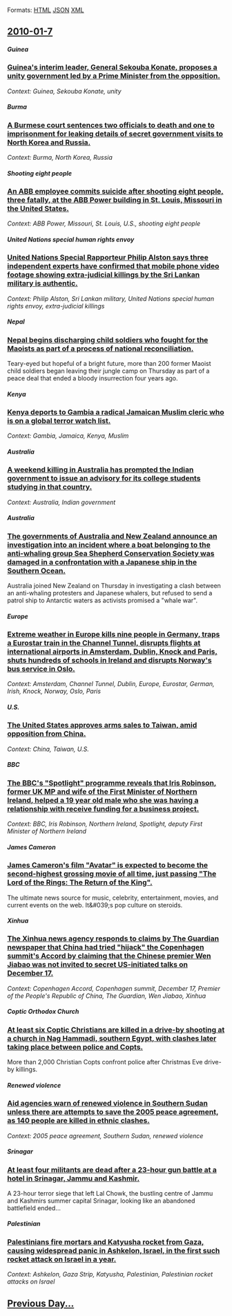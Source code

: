 
Formats: [HTML](2010/01/7/index.html)  [JSON](2010/01/7/index.json)  [XML](2010/01/7/index.xml)  

## [2010-01-7](/news/2010/01/7/index.md)

##### Guinea
### [Guinea's interim leader, General Sekouba Konate, proposes a unity government led by a Prime Minister from the opposition. ](/news/2010/01/7/guinea-s-interim-leader-general-sa-c-kouba-konata-c-proposes-a-unity-government-led-by-a-prime-minister-from-the-opposition.md)
_Context: Guinea, Sekouba Konate, unity_

##### Burma
### [A Burmese court sentences two officials to death and one to imprisonment for leaking details of secret government visits to North Korea and Russia. ](/news/2010/01/7/a-burmese-court-sentences-two-officials-to-death-and-one-to-imprisonment-for-leaking-details-of-secret-government-visits-to-north-korea-and.md)
_Context: Burma, North Korea, Russia_

##### Shooting eight people
### [An ABB employee commits suicide after shooting eight people, three fatally, at the ABB Power building in St. Louis, Missouri in the United States. ](/news/2010/01/7/an-abb-employee-commits-suicide-after-shooting-eight-people-three-fatally-at-the-abb-power-building-in-st-louis-missouri-in-the-united-s.md)
_Context: ABB Power, Missouri, St. Louis, U.S., shooting eight people_

##### United Nations special human rights envoy
### [United Nations Special Rapporteur Philip Alston says three independent experts have confirmed that mobile phone video footage showing extra-judicial killings by the Sri Lankan military is authentic. ](/news/2010/01/7/united-nations-special-rapporteur-philip-alston-says-three-independent-experts-have-confirmed-that-mobile-phone-video-footage-showing-extra.md)
_Context: Philip Alston, Sri Lankan military, United Nations special human rights envoy, extra-judicial killings_

##### Nepal
### [Nepal begins discharging child soldiers who fought for the Maoists as part of a process of national reconciliation. ](/news/2010/01/7/nepal-begins-discharging-child-soldiers-who-fought-for-the-maoists-as-part-of-a-process-of-national-reconciliation.md)
Teary-eyed but hopeful of a bright future, more than 200 former Maoist child soldiers began leaving their jungle camp on Thursday as part of a peace deal that ended a bloody insurrection four years ago.

##### Kenya
### [Kenya deports to Gambia a radical Jamaican Muslim cleric who is on a global terror watch list. ](/news/2010/01/7/kenya-deports-to-gambia-a-radical-jamaican-muslim-cleric-who-is-on-a-global-terror-watch-list.md)
_Context: Gambia, Jamaica, Kenya, Muslim_

##### Australia
### [A weekend killing in Australia has prompted the Indian government to issue an advisory for its college students studying in that country. ](/news/2010/01/7/a-weekend-killing-in-australia-has-prompted-the-indian-government-to-issue-an-advisory-for-its-college-students-studying-in-that-country.md)
_Context: Australia, Indian government_

##### Australia
### [The governments of Australia and New Zealand announce an investigation into an incident where a boat belonging to the anti-whaling group Sea Shepherd Conservation Society was damaged in a confrontation with a Japanese ship in the Southern Ocean. ](/news/2010/01/7/the-governments-of-australia-and-new-zealand-announce-an-investigation-into-an-incident-where-a-boat-belonging-to-the-anti-whaling-group-sea.md)
Australia joined New Zealand on Thursday in investigating a clash between an anti-whaling protesters and Japanese whalers, but refused to send a patrol ship to Antarctic waters as activists promised a &quot;whale war&quot;.

##### Europe
### [Extreme weather in Europe kills nine people in Germany, traps a Eurostar train in the Channel Tunnel, disrupts flights at international airports in Amsterdam, Dublin, Knock and Paris, shuts hundreds of schools in Ireland and disrupts Norway's bus service in Oslo. ](/news/2010/01/7/extreme-weather-in-europe-kills-nine-people-in-germany-traps-a-eurostar-train-in-the-channel-tunnel-disrupts-flights-at-international-airp.md)
_Context: Amsterdam, Channel Tunnel, Dublin, Europe, Eurostar, German, Irish, Knock, Norway, Oslo, Paris_

##### U.S.
### [The United States approves arms sales to Taiwan, amid opposition from China. ](/news/2010/01/7/the-united-states-approves-arms-sales-to-taiwan-amid-opposition-from-china.md)
_Context: China, Taiwan, U.S._

##### BBC
### [The BBC's "Spotlight" programme reveals that Iris Robinson, former UK MP and wife of the First Minister of Northern Ireland, helped a 19 year old male who she was having a relationship with receive funding for a business project. ](/news/2010/01/7/the-bbc-s-spotlight-programme-reveals-that-iris-robinson-former-uk-mp-and-wife-of-the-first-minister-of-northern-ireland-helped-a-19-yea.md)
_Context: BBC, Iris Robinson, Northern Ireland, Spotlight, deputy First Minister of Northern Ireland_

##### James Cameron
### [James Cameron's film "Avatar" is expected to become the second-highest grossing movie of all time, just passing "The Lord of the Rings: The Return of the King". ](/news/2010/01/7/james-cameron-s-film-avatar-is-expected-to-become-the-second-highest-grossing-movie-of-all-time-just-passing-the-lord-of-the-rings-the.md)
The ultimate news source for music, celebrity, entertainment, movies, and current events on the web. It&amp;#039;s pop culture on steroids.

##### Xinhua
### [The Xinhua news agency responds to claims by The Guardian newspaper that China had tried "hijack" the Copenhagen summit's Accord by claiming that the Chinese premier Wen Jiabao was not invited to secret US-initiated talks on December 17. ](/news/2010/01/7/the-xinhua-news-agency-responds-to-claims-by-the-guardian-newspaper-that-china-had-tried-ahijacka-the-copenhagen-summit-s-accord-by-clai.md)
_Context: Copenhagen Accord, Copenhagen summit, December 17, Premier of the People's Republic of China, The Guardian, Wen Jiabao, Xinhua_

##### Coptic Orthodox Church
### [At least six Coptic Christians are killed in a drive-by shooting at a church in Nag Hammadi, southern Egypt, with clashes later taking place between police and Copts. ](/news/2010/01/7/at-least-six-coptic-christians-are-killed-in-a-drive-by-shooting-at-a-church-in-nag-hammadi-southern-egypt-with-clashes-later-taking-place.md)
More than 2,000 Christian Copts confront police after Christmas Eve drive-by killings.

##### Renewed violence
### [Aid agencies warn of renewed violence in Southern Sudan unless there are attempts to save the 2005 peace agreement, as 140 people are killed in ethnic clashes. ](/news/2010/01/7/aid-agencies-warn-of-renewed-violence-in-southern-sudan-unless-there-are-attempts-to-save-the-2005-peace-agreement-as-140-people-are-killed.md)
_Context: 2005 peace agreement, Southern Sudan, renewed violence_

##### Srinagar
### [At least four militants are dead after a 23-hour gun battle at a hotel in Srinagar, Jammu and Kashmir. ](/news/2010/01/7/at-least-four-militants-are-dead-after-a-23-hour-gun-battle-at-a-hotel-in-srinagar-jammu-and-kashmir.md)
A 23-hour terror siege that left Lal Chowk, the bustling centre of Jammu and Kashmirs summer capital Srinagar, looking like an abandoned battlefield ended...

##### Palestinian
### [Palestinians fire mortars and Katyusha rocket from Gaza, causing widespread panic in Ashkelon, Israel, in the first such rocket attack on Israel in a year. ](/news/2010/01/7/palestinians-fire-mortars-and-katyusha-rocket-from-gaza-causing-widespread-panic-in-ashkelon-israel-in-the-first-such-rocket-attack-on-is.md)
_Context: Ashkelon, Gaza Strip, Katyusha, Palestinian, Palestinian rocket attacks on Israel_

## [Previous Day...](/news/2010/01/6/index.md)

